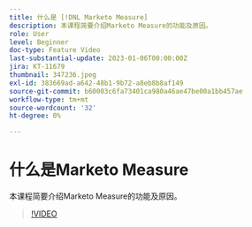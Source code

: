 ```yaml
---
title: 什么是 [!DNL Marketo Measure]
description: 本课程简要介绍Marketo Measure的功能及原因。
role: User
level: Beginner
doc-type: Feature Video
last-substantial-update: 2023-01-06T00:00:00Z
jira: KT-11679
thumbnail: 347236.jpeg
exl-id: 383669ad-a642-48b1-9b72-a8eb8b8af149
source-git-commit: b60003c6fa73401ca980a46ae47be00a1bb457ae
workflow-type: tm+mt
source-wordcount: '32'
ht-degree: 0%

---
```


# 什么是Marketo Measure

本课程简要介绍Marketo Measure的功能及原因。

>[!VIDEO](https://video.tv.adobe.com/v/347236/?quality=12&learn=on)
